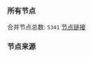 ### 所有节点
合并节点总数: `5341`
[节点链接](https://github.com/rzhy1/33/raw/master/sub/sub_merge_base64.txt)

### 节点来源
